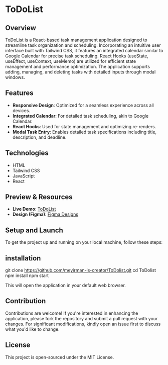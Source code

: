 # ToDoList

## Overview

ToDoList is a React-based task management application designed to streamline task organization and scheduling. Incorporating an intuitive user interface built with Tailwind CSS, it features an integrated calendar similar to Google Calendar for precise task scheduling. React Hooks (useState, useEffect, useContext, useMemo) are utilized for efficient state management and performance optimization. The application supports adding, managing, and deleting tasks with detailed inputs through modal windows.

## Features

- **Responsive Design**: Optimized for a seamless experience across all devices.
- **Integrated Calendar**: For detailed task scheduling, akin to Google Calendar.
- **React Hooks**: Used for state management and optimizing re-renders.
- **Modal Task Entry**: Enables detailed task specifications including title, description, and deadline.

## Technologies

- HTML
- Tailwind CSS
- JavaScript
- React

## Preview & Resources

- **Live Demo**: [ToDoList](https://todolist-d4337.web.app)
- **Design (Figma)**: [Figma Designs](https://www.figma.com/file/180ynJWw5NE0nlxKNgbldX/nFactorial-projects-design?type=design&node-id=0-1&mode=design&t=1IzlNh9XctjCrEjj-0)

## Setup and Launch

To get the project up and running on your local machine, follow these steps:

## installation

git clone https://github.com/meyirman-is-creator/ToDolist.git
cd ToDolist
npm install
npm start

This will open the application in your default web browser.

## Contribution

Contributions are welcome! If you're interested in enhancing the application, please fork the repository and submit a pull request with your changes. For significant modifications, kindly open an issue first to discuss what you'd like to change.

## License

This project is open-sourced under the MIT License.
